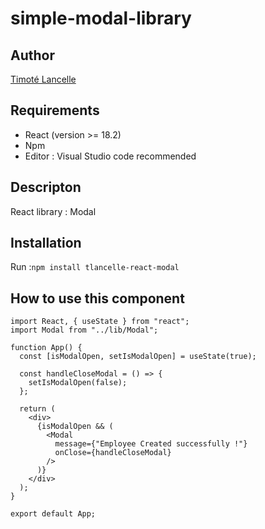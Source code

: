 # simple-modal-library

## Author

[Timoté Lancelle](https://github.com/LancelleTimote)

## Requirements

- React (version >= 18.2)
- Npm
- Editor : Visual Studio code recommended

## Descripton

React library : Modal

## Installation

Run :`npm install tlancelle-react-modal`

## How to use this component

```
import React, { useState } from "react";
import Modal from "../lib/Modal";

function App() {
  const [isModalOpen, setIsModalOpen] = useState(true);

  const handleCloseModal = () => {
    setIsModalOpen(false);
  };

  return (
    <div>
      {isModalOpen && (
        <Modal
          message={"Employee Created successfully !"}
          onClose={handleCloseModal}
        />
      )}
    </div>
  );
}

export default App;
```
